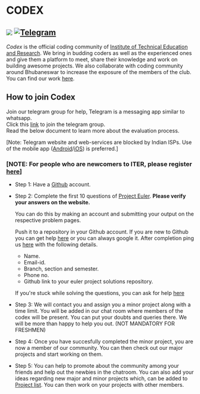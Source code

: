 # CODEX
![](https://img.shields.io/badge/codex-ITER-blue.svg?style=for-the-badge&colorB=00ccff&logo=github)
[![Telegram](https://img.shields.io/badge/telegram-join-blue.svg?longCache=true&colorB=00ccff&style=for-the-badge&logo=telegram)](https://t.me/codexinit)
---

*Codex* is the official coding community of [Institute of Technical Education and Research](http://iter.ac.in/).
We bring in budding coders as well as the experienced ones and give them a platform to meet, share their knowledge and work on building awesome projects.
We also collaborate with coding community around Bhubaneswar to increase the exposure of the members of the club.
You can find our work [here](https://github.com/codex-iter).

## How to join Codex
Join our telegram group for help, Telegram is a messaging app similar to whatsapp.   
Click this [link](https://t.me/codexinit) to join the telegram group.   
Read the below document to learn more about the evaluation process.

[Note: Telegram website and web-services are blocked by Indian ISPs. Use of the mobile app ([Android](https://play.google.com/store/apps/details?id=org.telegram.messenger&hl=en_US)/[iOS](https://itunes.apple.com/us/app/telegram-messenger/id686449807)) is preferred.]

### [NOTE: For people who are newcomers to ITER, please register [here](http://tiny.cc/codexreg)]

* Step 1: Have a [Github](https://github.com/) account.

* Step 2: Complete the first 10 questions of [Project Euler](https://projecteuler.net/archives).
	**Please verify your answers on the website.**
	
	You can do this by making an account and submitting your output on the respective problem pages.
	
	Push it to a repository in your Github account.
	If you are new to Github you can get help [here](https://help.github.com/) or you can always google it.
	After completion ping us [here](https://t.me/codexinit) with the following details.

	- Name.
	- Email-id.
	- Branch, section and semester. 
	- Phone no.
	- Github link to your euler project solutions repository.
	
	If you're stuck while solving the questions, you can ask for help [here](https://t.me/codexinit)

* Step 3: We will contact you and assign you a minor project along with a time limit.
	You will be added in our chat room where members of the codex will be present.
	You can put your doubts and queries there. We will be more than happy to help you out.
	(NOT MANDATORY FOR FRESHMEN)

* Step 4: Once you have succesfully completed the minor project, you are now a member of our community. You can then check out our major projects and start working on them.

* Step 5: You can help to promote about the community among your friends and help out the newbies in the chatroom.
	You can also add your ideas regarding new major and minor projects which, can be added to [Project list](https://github.com/codex-iter/project-ideas).
	You can then work on your projects with other members. 
